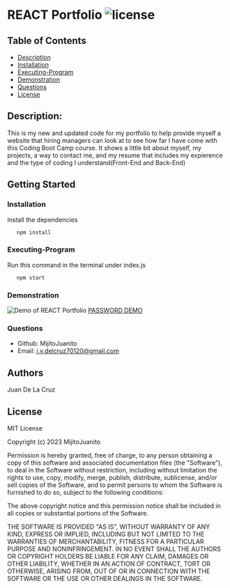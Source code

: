 # REACT Portfolio ![license](https://img.shields.io/badge/license-MIT-green)

## Table of Contents
  * [Description](#description)
  * [Installation](#installation)
  * [Executing-Program](###Executing-Program)
  * [Demonstration](###Demonstration)
  * [Questions](#questions)
  * [License](#license)
  


## Description:
  This is my new and updated code for my portfolio to help provide myself a website that hiring managers can look at to see how far I have come with this Coding Boot Camp course. It shows a little bit about myself, my projects, a way to contact me, and my resume that includes my expierence and the type of coding I understand(Front-End and Back-End)


## Getting Started

### Installation

Install the dependencies
```
   npm install 
```

### Executing-Program
Run this command in the terminal under index.js

```
   npm start
```


### Demonstration

![Demo of REACT Portfolio]()
[PASSWORD DEMO]([https://text-editor323-41195e3b23fc.herokuapp.com](https://mijitojuanito.github.io/Password-Generator/))




### Questions
* Github: MijitoJuanito
* Email: j.v.delcruz70120@gmail.com


## Authors


Juan De La Cruz  



## License

MIT License

Copyright (c) 2023 MijitoJuanito

Permission is hereby granted, free of charge, to any person obtaining a copy
of this software and associated documentation files (the "Software"), to deal
in the Software without restriction, including without limitation the rights
to use, copy, modify, merge, publish, distribute, sublicense, and/or sell
copies of the Software, and to permit persons to whom the Software is
furnished to do so, subject to the following conditions:

The above copyright notice and this permission notice shall be included in all
copies or substantial portions of the Software.

THE SOFTWARE IS PROVIDED "AS IS", WITHOUT WARRANTY OF ANY KIND, EXPRESS OR
IMPLIED, INCLUDING BUT NOT LIMITED TO THE WARRANTIES OF MERCHANTABILITY,
FITNESS FOR A PARTICULAR PURPOSE AND NONINFRINGEMENT. IN NO EVENT SHALL THE
AUTHORS OR COPYRIGHT HOLDERS BE LIABLE FOR ANY CLAIM, DAMAGES OR OTHER
LIABILITY, WHETHER IN AN ACTION OF CONTRACT, TORT OR OTHERWISE, ARISING FROM,
OUT OF OR IN CONNECTION WITH THE SOFTWARE OR THE USE OR OTHER DEALINGS IN THE
SOFTWARE.



